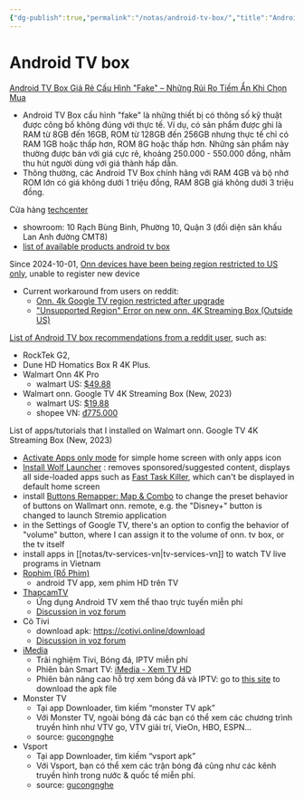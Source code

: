 ```yaml
---
{"dg-publish":true,"permalink":"/notas/android-tv-box/","title":"Android TV box","created":"2024-11-28T23:19:00+07:00","updated":"2025-04-07T23:39:21+07:00"}
---
```


# Android TV box

[Android TV Box Giá Rẻ Cấu Hình "Fake" – Những Rủi Ro Tiềm Ẩn Khi Chọn Mua](https://mytvbox.vn/blogs/huong-dan-su-dung-san-pham/android-tv-box-gia-re-cau-hinh-fake-nhung-rui-ro-tiem-an-khi-chon)
- Android TV Box cấu hình "fake" là những thiết bị có thông số kỹ thuật được công bố không đúng với thực tế. Ví dụ, có sản phẩm được ghi là RAM từ 8GB đến 16GB, ROM từ 128GB đến 256GB nhưng thực tế chỉ có RAM 1GB hoặc thấp hơn, ROM 8G hoặc thấp hơn. Những sản phẩm này thường được bán với giá cực rẻ, khoảng 250.000 - 550.000 đồng, nhằm thu hút người dùng với giá thành hấp dẫn.
- Thông thường, các Android TV Box chính hãng với RAM 4GB và bộ nhớ ROM lớn có giá không dưới 1 triệu đồng, RAM 8GB giá không dưới 3 triệu đồng.

Cửa hàng [techcenter](https://techcenter.vn/)
- showroom: 10 Rạch Bùng Binh, Phường 10, Quận 3 (đối diện sân khấu Lan Anh đường CMT8)
- [list of available products android tv box](https://techcenter.vn/android-tv-box-chinh-hang/)

Since 2024-10-01, [Onn devices have been being region restricted to US only](https://www.reddit.com/r/OnnStreamingTV/comments/1gioneo/important_notice_to_international_onn_streaming/), unable to register new device
- Current workaround from users on reddit:
    - [Onn. 4k Google TV region restricted after upgrade](https://www.reddit.com/r/AndroidTV/comments/1ggjt3i/onn_4k_google_tv_region_restricted_after_upgrade/)
    - ["Unsupported Region" Error on new onn. 4K Streaming Box (Outside US)](https://www.reddit.com/r/AndroidTV/comments/1gdwewi/unsupported_region_error_on_new_onn_4k_streaming/)

[List of Android TV box recommendations from a reddit user](https://www.reddit.com/r/AndroidTV/comments/1hgbc80/comment/m2i5vec/), such as:
- RockTek G2,
- Dune HD Homatics Box R 4K Plus.
- Walmart Onn 4K Pro
    - walmart US: [$49.88](https://www.walmart.com/ip/onn-Google-TV-4K-Pro-Streaming-Device-New-2024-4K-UHD-resolution-Dolby-Vision-Dolby-ATMOS-Hands-Free-Voice-Control-Smart-Hub/5193222892)
- Walmart onn. Google TV 4K Streaming Box (New, 2023)
    - walmart US: [$19.88](https://www.walmart.com/ip/onn-Google-TV-4K-Streaming-Box-New-2023-4K-UHD-Resolution/2835618394?athbdg=L1600&adsRedirect=true)
    - shopee VN: [₫775.000](https://shopee.vn/ONN-Google-TV-Box-Onn-Android-TV-ch%E1%BA%A5t-l%C6%B0%E1%BB%A3ng-4K-h%E1%BB%97-tr%E1%BB%A3-Dolby-Audio-ra-l%E1%BB%87nh-gi%E1%BB%8Dng-n%C3%B3i-ti%E1%BA%BFng-Vi%E1%BB%87t-i.40550699.26767385515?sp_atk=cb3f7695-7ff8-4b0e-bb48-8543dcd75714&xptdk=cb3f7695-7ff8-4b0e-bb48-8543dcd75714)

List of apps/tutorials that I installed on Walmart onn. Google TV 4K Streaming Box (New, 2023)
- [Activate Apps only mode](https://www.youtube.com/watch?v=dyWRDYXfGQc) for simple home screen with only apps icon
- [Install Wolf Launcher](https://troypoint.com/wolf-launcher/) : removes sponsored/suggested content, displays all side-loaded apps such as [Fast Task Killer](https://troypoint.com/task-killer/), which can't be displayed in default home screen
- install [Buttons Remapper: Map & Combo](https://play.google.com/store/apps/details?id=com.irishin.buttonsremapper&hl=en_US&gl=US) to change the preset behavior of buttons on Wallmart onn. remote, e.g. the "Disney+" button is changed to launch Stremio application
- in the Settings of Google TV, there's an option to config the behavior of "volume" button, where I can assign it to the volume of onn. tv box, or the tv itself
- install apps in [[notas/tv-services-vn\|tv-services-vn]] to watch TV live programs in Vietnam
- [Rophim (Rổ Phim)](https://www.rophim.tv/rophim-app)
    - android TV app, xem phim HD trên TV
- [ThapcamTV](https://github.com/thangoghd/ThapcamTV)
    - Ứng dụng Android TV xem thể thao trực tuyến miễn phí
    - [Discussion in voz forum](https://voz.vn/t/android-tv-ung-dung-thapcamtv-xem-truc-tiep-bong-đa-bong-ro-bong-chuyen-tennis-online.1047192/)
- Cò Tivi
    - download apk: <https://cotivi.online/download>
    - [Discussion in voz forum](https://voz.vn/t/android-tv-ung-dung-thapcamtv-xem-truc-tiep-bong-%C4%91a-bong-ro-bong-chuyen-tennis-online.1047192/post-35835655)
- [iMedia](https://www.imedia.wiki/)
    - Trải nghiệm Tivi, Bóng đá, IPTV miễn phí
    - Phiên bản Smart TV: [iMedia - Xem TV HD](https://play.google.com/store/apps/details?id=com.kt.apps.media.xemtv&hl=vi)
    - Phiên bản nâng cao hỗ trợ xem bóng đá và IPTV: go to [this site](https://www.imedia.wiki/release/) to download the apk file
- Monster TV
    - Tại app Downloader, tìm kiếm “monster TV apk”
    - Với Monster TV, ngoài bóng đá các bạn có thể xem các chương trình truyền hình như VTV go, VTV giải trí, VieOn, HBO, ESPN…
    - source: [gucongnghe](https://gucongnghe.com/cach-xem-truc-tiep-bong-da-mien-phi-tren-google-tv-box/)
- Vsport
    - Tại app Downloader, tìm kiếm “vsport apk”
    - Với Vsport, bạn có thể xem các trận bóng đá cũng như các kênh truyền hình trong nước & quốc tế miễn phí.
    - source: [gucongnghe](https://gucongnghe.com/cach-xem-truc-tiep-bong-da-mien-phi-tren-google-tv-box/)

